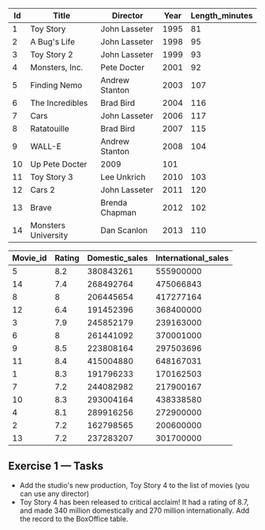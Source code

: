 | Id	| Title	 | Director	| Year	| Length_minutes |
| ------------- | ------------- | ------------- | ------------- | ------------- |
| 1	  |Toy Story	| John Lasseter	| 1995	| 81
| 2	| A Bug's Life	| John Lasseter	| 1998	| 95 
| 3	| Toy Story 2	| John Lasseter	| 1999	| 93
| 4	| Monsters, Inc.	| Pete Docter	| 2001	| 92
| 5	| Finding Nemo	| Andrew Stanton	| 2003	| 107
| 6	| The Incredibles	| Brad Bird	| 2004	| 116
| 7	| Cars	| John Lasseter	| 2006	| 117
| 8	| Ratatouille	| Brad Bird	| 2007	| 115
| 9	| WALL-E	| Andrew Stanton	| 2008	| 104
| 10	| Up	Pete Docter	| 2009	| 101
| 11	| Toy Story 3	| Lee Unkrich	| 2010	| 103
| 12	| Cars 2	| John Lasseter	| 2011	| 120
| 13	| Brave	| Brenda Chapman	| 2012	| 102
| 14	| Monsters University	| Dan Scanlon	| 2013	| 110



| Movie_id	| Rating	| Domestic_sales	| International_sales	|
| ---- | ------- | --------- | ------- |
| 5	| 8.2	| 380843261	| 555900000	
| 14	| 7.4	| 268492764	| 475066843	
| 8	| 8	| 206445654	| 417277164	
| 12	| 6.4	| 191452396	| 368400000	
| 3	| 7.9	| 245852179	| 239163000	
| 6	| 8	| 261441092	| 370001000	
| 9	| 8.5	| 223808164	| 297503696	
| 11	| 8.4	| 415004880	| 648167031	
| 1	| 8.3	| 191796233	| 170162503	
| 7	| 7.2	| 244082982	| 217900167	
| 10	| 8.3	| 293004164	| 438338580	
| 4	| 8.1	| 289916256	| 272900000	
| 2	| 7.2	| 162798565	| 200600000	
| 13	| 7.2	| 237283207	| 301700000



## Exercise 1 — Tasks

* Add the studio's new production, Toy Story 4 to the list of movies (you can use any director)
* Toy Story 4 has been released to critical acclaim! It had a rating of 8.7, and made 340 million domestically and 270 million internationally. Add the record to the BoxOffice table.

